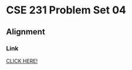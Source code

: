 # CSE 231 Problem Set 04

## Alignment 

### Link

[CLICK HERE!](https://docs.google.com/document/d/1Yy6XThgxOd0aU3iV8NrwDS1BCXUN5gTw9j2zR9LaE3s/edit?usp=sharing)
